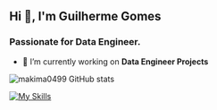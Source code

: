 <h2 align="left">Hi 👋, I'm Guilherme Gomes</h1>
<h3 align="left">Passionate for Data Engineer.</h3>

- 🔭 I’m currently working on **Data Engineer Projects**

![makima0499 GitHub stats](https://github-readme-stats.vercel.app/api?username=makima0499&show_icons=true&theme=radical&count_private=true)

[![My Skills](https://skillicons.dev/icons?i=python,aws,gcp,azure,docker,kubernetes,ansible,linux,postgres,mongodb&perline=6)](https://skillicons.dev)

